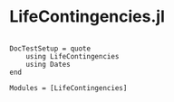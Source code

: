 # LifeContingencies.jl

```@index
```

```@meta
DocTestSetup = quote
    using LifeContingencies
    using Dates
end
```

```@autodocs
Modules = [LifeContingencies]
```
